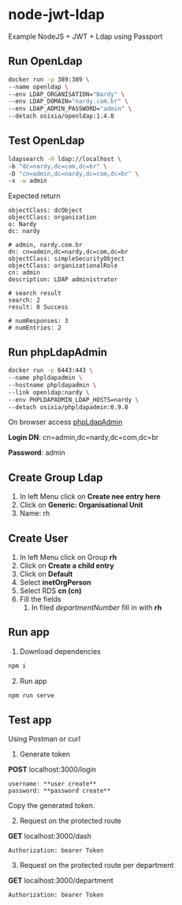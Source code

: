# node-jwt-ldap

Example NodeJS + JWT + Ldap using Passport

## Run OpenLdap

```bash
docker run -p 389:389 \
--name openldap \
--env LDAP_ORGANISATION="Nardy" \
--env LDAP_DOMAIN="nardy.com.br" \
--env LDAP_ADMIN_PASSWORD="admin" \
--detach osixia/openldap:1.4.0
```

## Test OpenLdap

```bash
ldapsearch -H ldap://localhost \
-b "dc=nardy,dc=com,dc=br" \
-D "cn=admin,dc=nardy,dc=com,dc=br" \
-x -w admin
```

Expected return

```
objectClass: dcObject
objectClass: organization
o: Nardy
dc: nardy

# admin, nardy.com.br
dn: cn=admin,dc=nardy,dc=com,dc=br
objectClass: simpleSecurityObject
objectClass: organizationalRole
cn: admin
description: LDAP administrator

# search result
search: 2
result: 0 Success

# numResponses: 3
# numEntries: 2
```

## Run phpLdapAdmin

```bash
docker run -p 6443:443 \
--name phpldapadmin \
--hostname phpldapadmin \
--link openldap:nardy \
--env PHPLDAPADMIN_LDAP_HOSTS=nardy \
--detach osixia/phpldapadmin:0.9.0
```

On browser access [phpLdapAdmin](https://localhost:6443)

**Login DN**: cn=admin,dc=nardy,dc=com,dc=br

**Password**: admin

## Create Group Ldap

1. In left Menu click on **Create nee entry here**
2. Click on **Generic: Organisational Unit**
3. Name: rh

## Create User

1. In left Menu click on Group **rh**
2. Click on **Create a child entry**
3. Click on **Default**
4. Select **inetOrgPerson**
5. Select RDS **cn (cn)**
6. Fill the fields
    1. In filed *departmentNumber* fill in with **rh**

## Run app

1. Download dependencies

```bash
npm i
```

2. Run app

```bash
npm run serve
```

## Test app

Using Postman or curl

1. Generate token

**POST** localhost:3000/login

```
username: **user create**
password: **password create**
```

Copy the generated token.

2. Request on the protected route

**GET** localhost:3000/dash

```
Authorization: bearer Token
```

3. Request on the protected route per department

**GET** localhost:3000/department

```
Authorization: bearer Token
```